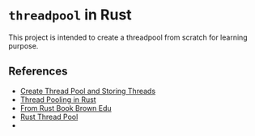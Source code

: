 # `threadpool` in Rust

This project is intended to create a threadpool from scratch for learning
purpose.


## References

- [Create Thread Pool and Storing Threads](https://web.mit.edu/rust-lang_v1.25/arch/amd64_ubuntu1404/share/doc/rust/html/book/second-edition/ch20-04-storing-threads.html)
- [Thread Pooling in Rust](https://buraksekili.github.io/articles/thread-pooling-rs/)
- [From Rust Book Brown Edu](https://rust-book.cs.brown.edu/ch21-02-multithreaded.html)
- [Rust Thread Pool](https://github.com/rust-threadpool/rust-threadpool/blob/master/src/lib.rs)
- 